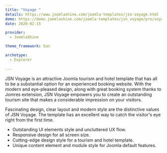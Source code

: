 ```yaml
---
title: "Voyage "
details: https://www.joomlashine.com/joomla-templates/jsn-voyage.html
demo: https://demo.joomlashine.com/joomla-templates/jsn_voyage/pro/voyage/
date: 2020-02-15

provider: 
  - JoomlaShine

theme_framework: Sun

archetype:
  - Explorer
  
---
```


JSN Voyage is an attractive Joomla tourism and hotel template that has all to be a substantial option for an experienced booking website. With the modern and eye-pleased design, along with great booking system thanks to Jomres extension, JSN Voyage empowers you to create an outstanding tourism site that makes a considerable impression on your visitors.

Fascinating design, clear layout and modern style are the distinctive values of JSN Voyage. The template has an excellent way to catch the visitor's eye right from the first time.

* Outstanding UI elements style and uncluttered UX flow.
* Responsive design for all screen size.
* Cutting-edge design style for a tourism and hotel template.
* Unique content element and module style for Joomla default features.

